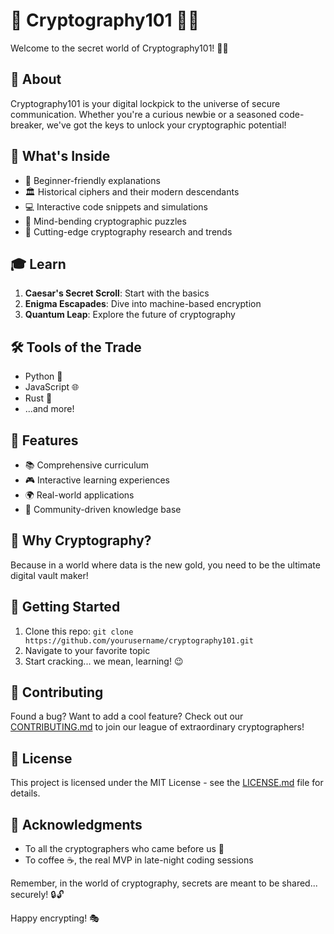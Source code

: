 # 🔐 Cryptography101 🕵️‍♀️

Welcome to the secret world of Cryptography101! 🎩✨

## 🚀 About

Cryptography101 is your digital lockpick to the universe of secure communication. Whether you're a curious newbie or a seasoned code-breaker, we've got the keys to unlock your cryptographic potential!

## 🧠 What's Inside

- 🔑 Beginner-friendly explanations
- 🏛️ Historical ciphers and their modern descendants
- 💻 Interactive code snippets and simulations
- 🧩 Mind-bending cryptographic puzzles
- 🚀 Cutting-edge cryptography research and trends

## 🎓 Learn

1. **Caesar's Secret Scroll**: Start with the basics
2. **Enigma Escapades**: Dive into machine-based encryption
3. **Quantum Leap**: Explore the future of cryptography

## 🛠️ Tools of the Trade

- Python 🐍
- JavaScript 🌐
- Rust 🦀
- ...and more!

## 🌟 Features

- 📚 Comprehensive curriculum
- 🎮 Interactive learning experiences
- 🌍 Real-world applications
- 🤝 Community-driven knowledge base

## 🤔 Why Cryptography?

Because in a world where data is the new gold, you need to be the ultimate digital vault maker! 

## 🚦 Getting Started

1. Clone this repo: `git clone https://github.com/yourusername/cryptography101.git`
2. Navigate to your favorite topic
3. Start cracking... we mean, learning! 😉

## 🤝 Contributing

Found a bug? Want to add a cool feature? Check out our [CONTRIBUTING.md](CONTRIBUTING.md) to join our league of extraordinary cryptographers!

## 📜 License

This project is licensed under the MIT License - see the [LICENSE.md](LICENSE.md) file for details.

## 🎉 Acknowledgments

- To all the cryptographers who came before us 🙏
- To coffee ☕, the real MVP in late-night coding sessions

Remember, in the world of cryptography, secrets are meant to be shared... securely! 🔒🔓

Happy encrypting! 🎭
